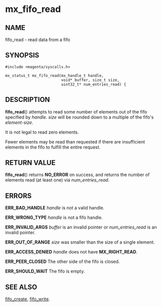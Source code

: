 # mx_fifo_read

## NAME

fifo_read - read data from a fifo

## SYNOPSIS

```
#include <magenta/syscalls.h>

mx_status_t mx_fifo_read(mx_handle_t handle,
                         void* buffer, size_t size,
                         uint32_t* num_entries_read) {
```

## DESCRIPTION

**fifo_read**() attempts to read some number of elements out of
the fifo specified by *handle*.  *size* will be rounded down to
a multiple of the fifo's *element-size*.

It is not legal to read zero elements.

Fewer elements may be read than requested if there are insufficient
elements in the fifo to fulfill the entire request.


## RETURN VALUE

**fifo_read**() returns **NO_ERROR** on success, and returns
the number of elements read (at least one) via *num_entries_read*.

## ERRORS

**ERR_BAD_HANDLE**  *handle* is not a valid handle.

**ERR_WRONG_TYPE**  *handle* is not a fifo handle.

**ERR_INVALID_ARGS**  *buffer* is an invalid pointer or *num_entries_read*
is an invalid pointer.

**ERR_OUT_OF_RANGE**  *size* was smaller than the size of a single element.

**ERR_ACCESS_DENIED**  *handle* does not have **MX_RIGHT_READ**.

**ERR_PEER_CLOSED**  The other side of the fifo is closed.

**ERR_SHOULD_WAIT**  The fifo is empty.


## SEE ALSO

[fifo_create](fifo_create.md),
[fifo_write](fifo_write.md).
